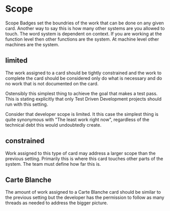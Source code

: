 # Scope

Scope Badges set the boundries of the work that can be done on any given card.  Another way to 
say this is how many other systems are you allowed to touch.  The word system is dependent on context.
If you are working at the function level then other functions are the system. At machine level other machines
are the system.

## limited

The work assigned to a card should be tightly constrained and the work to complete the card
 should be considered only do what is necessary and do no work that is not documented on the card.

Ostensibly this simplest thing to achieve the goal that makes a test pass.  This is stating explicitly that
only Test Driven Development projects should run with this setting.

Consider that developer scope is limited.  It this case the simplest thing is quite synonymous with 
"The least work right now", regardless of the technical debt this would undoubtedly create.

## constrained 

Work assigned to this type of card may address a larger scope than the previous setting.  Primarily this is where this 
card touches other parts of the system.  The team must define how far this is.

## Carte Blanche

The amount of work assigned to a Carte Blanche card should be similar to the previous setting but the 
developer has the permission to follow as many threads as needed to address the bigger picture.